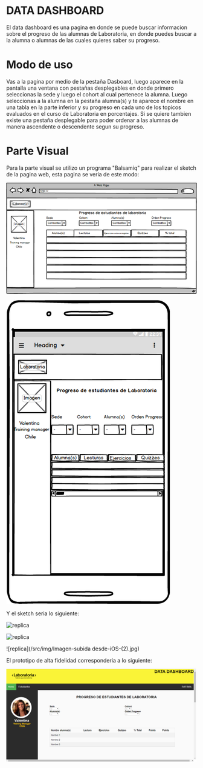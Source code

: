 # DATA DASHBOARD

El data dashboard es una pagina en donde se puede buscar informacion sobre el progreso de las alumnas de Laboratoria,
en donde puedes buscar a la alumna o alumnas de las cuales quieres saber su progreso.

# Modo de uso

Vas a la pagina por medio de la pestaña Dasboard, luego aparece en la pantalla una ventana con pestañas desplegables en donde primero seleccionas la sede y luego el cohort al cual pertenece la alumna. Luego seleccionas a la alumna en la pestaña alumna(s) y te aparece el nombre en una tabla en la parte inferior y su progreso en cada uno de los topicos evaluados en el curso de Laboratoria en porcentajes. Si se quiere tambien existe una pestaña desplegable para poder ordenar a las alumnas de manera ascendente o descendente segun su progreso.

# Parte Visual

Para la parte visual se utilizo un programa "Balsamiq" para realizar el sketch de la pagina web, esta pagina se veria de este modo:

![replica](/src/img/Prototipo-proyecto-2-web.png)

![replica](/src/img/Prototipo-proy-2-cel.png)

Y el sketch seria lo siguiente:

![replica](/src/img/Imagen-subida-desde-iOS.jpg)

![replica](/src/img/Imagen-subida-desde-iOS-(1).jpg)

![replica](/src/img/Imagen-subida desde-iOS-(2).jpg)

El prototipo de alta fidelidad corresponderia a lo siguiente:

![replica](/src/img/img-web.png)









